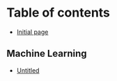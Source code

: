 # Table of contents

* [Initial page](README.md)

## Machine Learning

* [Untitled](machine-learning/untitled.md)

